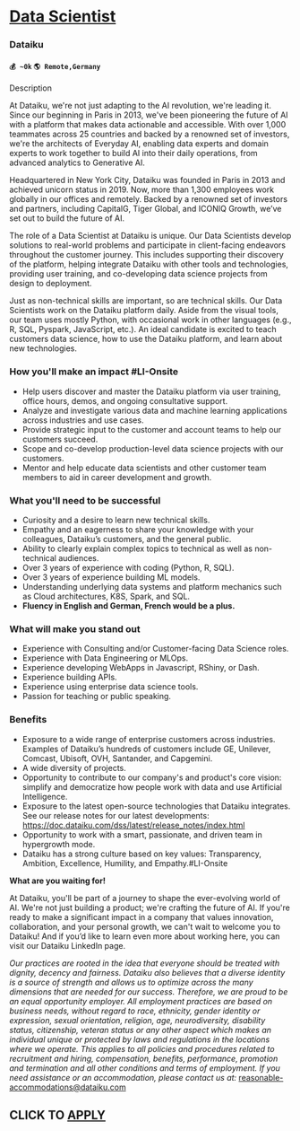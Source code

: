 # [Data Scientist](https://www.remotewlb.com/apply/data-scientist-83374)  
### Dataiku  
#### `💰 ~0k` `🌎 Remote,Germany`  

Description

At Dataiku, we're not just adapting to the AI revolution, we're leading it. Since our beginning in Paris in 2013, we've been pioneering the future of AI with a platform that makes data actionable and accessible. With over 1,000 teammates across 25 countries and backed by a renowned set of investors, we're the architects of Everyday AI, enabling data experts and domain experts to work together to build AI into their daily operations, from advanced analytics to Generative AI.

Headquartered in New York City, Dataiku was founded in Paris in 2013 and achieved unicorn status in 2019. Now, more than 1,300 employees work globally in our offices and remotely. Backed by a renowned set of investors and partners, including CapitalG, Tiger Global, and ICONIQ Growth, we’ve set out to build the future of AI.

The role of a Data Scientist at Dataiku is unique. Our Data Scientists develop solutions to real-world problems and participate in client-facing endeavors throughout the customer journey. This includes supporting their discovery of the platform, helping integrate Dataiku with other tools and technologies, providing user training, and co-developing data science projects from design to deployment.

Just as non-technical skills are important, so are technical skills. Our Data Scientists work on the Dataiku platform daily. Aside from the visual tools, our team uses mostly Python, with occasional work in other languages (e.g., R, SQL, Pyspark, JavaScript, etc.). An ideal candidate is excited to teach customers data science, how to use the Dataiku platform, and learn about new technologies.

### **How you'll make an impact #LI-Onsite**

  * Help users discover and master the Dataiku platform via user training, office hours, demos, and ongoing consultative support.
  * Analyze and investigate various data and machine learning applications across industries and use cases.
  * Provide strategic input to the customer and account teams to help our customers succeed.
  * Scope and co-develop production-level data science projects with our customers.
  * Mentor and help educate data scientists and other customer team members to aid in career development and growth.

### **What you'll need to be successful**

  * Curiosity and a desire to learn new technical skills.
  * Empathy and an eagerness to share your knowledge with your colleagues, Dataiku’s customers, and the general public.
  * Ability to clearly explain complex topics to technical as well as non-technical audiences.
  * Over 3 years of experience with coding (Python, R, SQL).
  * Over 3 years of experience building ML models. 
  * Understanding underlying data systems and platform mechanics such as Cloud architectures, K8S, Spark, and SQL.
  * **Fluency in English and German, French would be a plus.**

### **What will make you stand out**

  * Experience with Consulting and/or Customer-facing Data Science roles.
  * Experience with Data Engineering or MLOps.
  * Experience developing WebApps in Javascript, RShiny, or Dash.
  * Experience building APIs.
  * Experience using enterprise data science tools.
  * Passion for teaching or public speaking.

### **Benefits**

  * Exposure to a wide range of enterprise customers across industries. Examples of Dataiku’s hundreds of customers include GE, Unilever, Comcast, Ubisoft, OVH, Santander, and Capgemini. 
  * A wide diversity of projects.
  * Opportunity to contribute to our company's and product's core vision: simplify and democratize how people work with data and use Artificial Intelligence.
  * Exposure to the latest open-source technologies that Dataiku integrates. See our release notes for our latest developments: https://doc.dataiku.com/dss/latest/release_notes/index.html 
  * Opportunity to work with a smart, passionate, and driven team in hypergrowth mode.
  * Dataiku has a strong culture based on key values: Transparency, Ambition, Excellence, Humility, and Empathy.#LI-Onsite

**What are you waiting for!**

At Dataiku, you'll be part of a journey to shape the ever-evolving world of AI. We're not just building a product; we're crafting the future of AI. If you're ready to make a significant impact in a company that values innovation, collaboration, and your personal growth, we can't wait to welcome you to Dataiku! And if you’d like to learn even more about working here, you can visit our Dataiku LinkedIn page.

_Our practices are rooted in the idea that everyone should be treated with dignity, decency and fairness. Dataiku also believes that a diverse identity is a source of strength and allows us to optimize across the many dimensions that are needed for our success. Therefore, we are proud to be an equal opportunity employer. All employment practices are based on business needs, without regard to race, ethnicity, gender identity or expression, sexual orientation, religion, age, neurodiversity, disability status, citizenship, veteran status or any other aspect which makes an individual unique or protected by laws and regulations in the locations where we operate. This applies to all policies and procedures related to recruitment and hiring, compensation, benefits, performance, promotion and termination and all other conditions and terms of employment. If you need assistance or an accommodation, please contact us at:_ reasonable-accommodations@dataiku.com

  
## CLICK TO [APPLY](https://www.remotewlb.com/apply/data-scientist-83374)

